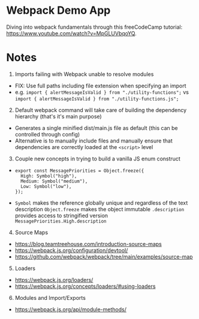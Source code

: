 # Webpack Demo App

Diving into webpack fundamentals through this freeCodeCamp tutorial: https://www.youtube.com/watch?v=MpGLUVbqoYQ.

# Notes

1. Imports failing with Webpack unable to resolve modules

- FIX: Use full paths including file extension when specifying an import
- e.g. `import { alertMessageIsValid } from "./utility-functions";` vs `import { alertMessageIsValid } from "./utility-functions.js";`

2. Default webpack command will take care of building the dependency hierarchy (that's it's main purpose)

- Generates a single minified dist/main.js file as default (this can be controlled through config)
- Alternative is to manually include files and manually ensure that dependencies are correctly loaded at the `<script>` level

3. Couple new concepts in trying to build a vanilla JS enum construct

- ```{javascript}
  export const MessagePriorities = Object.freeze({
    High: Symbol("high"),
    Medium: Symbol("medium"),
    Low: Symbol("low"),
  });
  ```

- `Symbol` makes the reference globally unique and regardless of the text description `Object.freeze` makes the object immutable `.description` provides access to stringified version `MessagePriorities.High.description`

4. Source Maps

- https://blog.teamtreehouse.com/introduction-source-maps
- https://webpack.js.org/configuration/devtool/
- https://github.com/webpack/webpack/tree/main/examples/source-map

5. Loaders

- https://webpack.js.org/loaders/
- https://webpack.js.org/concepts/loaders/#using-loaders

6. Modules and Import/Exports

- https://webpack.js.org/api/module-methods/
